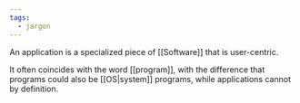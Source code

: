 ```yaml
---
tags:
  - jargon
---
```

An application is a specialized piece of [[Software]] that is user-centric.

It often coincides with the word [[program]], with the difference that programs could also be [[OS|system]] programs, while applications cannot by definition.